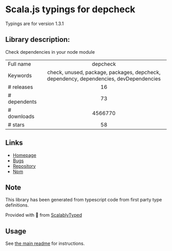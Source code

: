 
# Scala.js typings for depcheck

Typings are for version 1.3.1

## Library description:
Check dependencies in your node module

|                    |                 |
| ------------------ | :-------------: |
| Full name          | depcheck |
| Keywords           | check, unused, package, packages, depcheck, dependency, dependencies, devDependencies |
| # releases         | 16 |
| # dependents       | 73 |
| # downloads        | 4566770 |
| # stars            | 58 |

## Links
- [Homepage](https://github.com/depcheck/depcheck#readme)
- [Bugs](https://github.com/depcheck/depcheck/issues)
- [Repository](https://github.com/depcheck/depcheck)
- [Npm](https://www.npmjs.com/package/depcheck)
    


## Note
This library has been generated from typescript code from first party type definitions.

Provided with :purple_heart: from [ScalablyTyped](https://github.com/oyvindberg/ScalablyTyped)

## Usage
See [the main readme](../../readme.md) for instructions.


